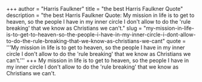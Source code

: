 +++
author = "Harris Faulkner"
title = "the best Harris Faulkner Quote"
description = "the best Harris Faulkner Quote: My mission in life is to get to heaven, so the people I have in my inner circle I don't allow to do the 'rule breaking' that we know as Christians we can't."
slug = "my-mission-in-life-is-to-get-to-heaven-so-the-people-i-have-in-my-inner-circle-i-dont-allow-to-do-the-rule-breaking-that-we-know-as-christians-we-cant"
quote = '''My mission in life is to get to heaven, so the people I have in my inner circle I don't allow to do the 'rule breaking' that we know as Christians we can't.'''
+++
My mission in life is to get to heaven, so the people I have in my inner circle I don't allow to do the 'rule breaking' that we know as Christians we can't.
